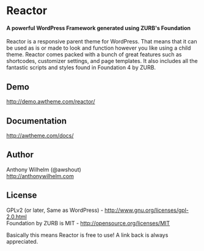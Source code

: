 Reactor
=======

#### A powerful WordPress Framework generated using ZURB's Foundation
Reactor is a responsive parent theme for WordPress. That means that it can be used as is or made to look and function however you like using a child theme. Reactor comes packed with a bunch of great features such as shortcodes, customizer settings, and page templates. It also includes all the fantastic scripts and styles found in Foundation 4 by ZURB.


Demo
----

http://demo.awtheme.com/reactor/


Documentation
-------------

http://awtheme.com/docs/


Author
------

Anthony Wilhelm (@awshout)<br/>
http://anthonywilhelm.com


License
-------

GPLv2 (or later, Same as WordPress) - http://www.gnu.org/licenses/gpl-2.0.html<br/>
Foundation by ZURB is MIT - http://opensource.org/licenses/MIT<br/>

Basically this means Reactor is free to use! A link back is always appreciated.
